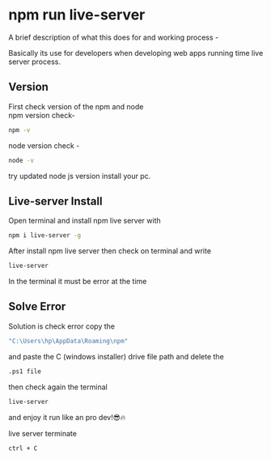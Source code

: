 
# npm run live-server 
A brief description of what this does for and working process - 

Basically its use for developers when developing web apps running time live server process.






## Version
First check version of the npm and node <br>
npm version check-
```bash
npm -v
```
node version check -
```bash
node -v
```
try updated node js version install your pc.




## Live-server Install

Open terminal and install npm live server with
```bash
npm i live-server -g
```
After install npm live server then check on terminal and write
```bash
live-server
```
In the terminal it must be error at the time

## Solve Error
Solution is check error copy the
```bash
"C:\Users\hp\AppData\Roaming\npm"
```
and paste the C (windows installer) drive file path and delete the 
```bash
.ps1 file
```
then check again the terminal 
```bash
live-server
``` 
and enjoy it run like an pro dev!😎🔥

live server terminate
```bash
ctrl + C
```





